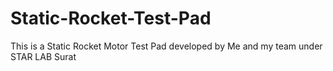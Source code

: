 # Static-Rocket-Test-Pad
This is a Static Rocket Motor Test Pad developed by Me and my team under STAR LAB Surat
